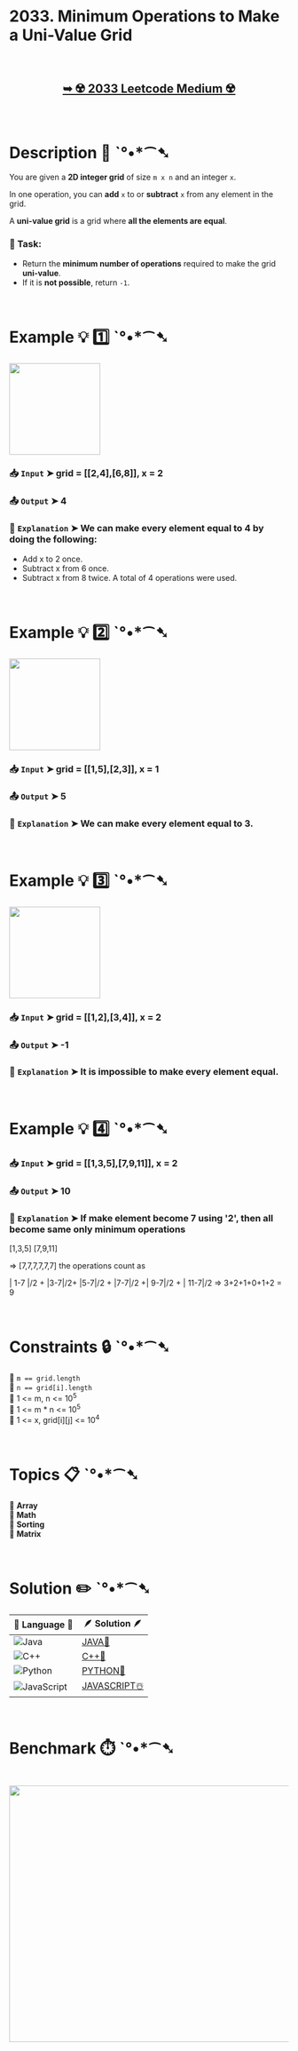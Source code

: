 # 2033. Minimum Operations to Make a Uni-Value Grid

</br>

<h2 align="center"> 

<a href="https://leetcode.com/problems/minimum-operations-to-make-a-uni-value-grid/description/?envType=daily-question&envId=2025-03-26"><strong>➥ ☢️ 2033 Leetcode Medium ☢️ </strong></a>
</h2>

</br>

# Description 📜 ˋ°•*⁀➷

You are given a **2D integer grid** of size `m x n` and an integer `x`.  

In one operation, you can **add** `x` to or **subtract** `x` from any element in the grid.  

A **uni-value grid** is a grid where **all the elements are equal**.  

### 🔹 Task:

- Return the **minimum number of operations** required to make the grid **uni-value**.
- If it is **not possible**, return `-1`.

</br>

# Example 💡 1️⃣ ˋ°•*⁀➷

<img src='https://github.com/user-attachments/assets/4427098f-3245-4e19-9b94-a9be103aa2c4' width='164px' height='165px' />

  ### 📥 `Input`  ➤ grid = [[2,4],[6,8]], x = 2

  ### 📤 `Output`  ➤ 4

  ### 🔦 `Explanation`  ➤ We can make every element equal to 4 by doing the following: 
- Add x to 2 once.
- Subtract x from 6 once.
- Subtract x from 8 twice.
A total of 4 operations were used.

</br>

# Example 💡 2️⃣ ˋ°•*⁀➷

<img src='https://github.com/user-attachments/assets/bf4d3fb6-c942-4709-b80b-af22439206e6' width='164px' height='165px'  />

  ### 📥 `Input` ➤ grid = [[1,5],[2,3]], x = 1

  ### 📤 `Output`  ➤ 5

  ### 🔦 `Explanation` ➤ We can make every element equal to 3.

</br>

# Example 💡 3️⃣ ˋ°•*⁀➷

<img src='https://github.com/user-attachments/assets/52016bfb-0bb5-45be-b7c3-aff318d5feaf' width='164px' height='165px' />

  ### 📥 `Input` ➤ grid = [[1,2],[3,4]], x = 2

  ### 📤 `Output`  ➤ -1

  ### 🔦 `Explanation`  ➤ It is impossible to make every element equal.

</br>

# Example 💡 4️⃣ ˋ°•*⁀➷

  ### 📥 `Input` ➤ grid = [[1,3,5],[7,9,11]], x = 2

  ### 📤 `Output`  ➤ 10

  ### 🔦 `Explanation`  ➤ If make element become 7 using '2', then all become same only minimum operations

  [1,3,5]
	[7,9,11]

=> [7,7,7,7,7,7] the operations count as 

| 1-7 |/2 + |3-7|/2+ |5-7|/2 + |7-7|/2 +| 9-7|/2 + | 11-7|/2 
=> 3+2+1+0+1+2 = 9

</br>

# Constraints 🔒 ˋ°•*⁀➷

🔹 `m == grid.length` </br>
🔹 `n == grid[i].length` </br>
🔹 1 <= m, n <= 10<sup>5</sup> </br>
🔹 1 <= m * n <= 10<sup>5</sup> </br>
🔹 1 <= x, grid[i][j] <= 10<sup>4</sup> </br>

</br>

# Topics 📋 ˋ°•*⁀➷

🔸 **Array**  </br>
🔸 **Math**  </br>
🔸 **Sorting**  </br>
🔸 **Matrix**  </br>

</br>

# Solution ✏️ ˋ°•*⁀➷

| 📒 Language 📒  | 🪶 Solution 🪶 |
| ------------- | ------------- |
|  ![Java](https://img.shields.io/badge/java-%23ED8B00.svg?style=for-the-badge&logo=openjdk&logoColor=white)  | [JAVA🍁](https://github.com/Prakhar-002/LEETCODE/blob/main/%F0%9F%8D%84%20Daily%20Challenge%202025%20%F0%9F%8D%B3/%F0%9F%94%AC%20Examine%20Thoroughly%20%F0%9F%A7%AC/03%20Mar%20%F0%9F%8C%BC/26%20-%2003%20-%202025%20---%202033.%20Minimum%20Operations%20to%20Make%20a%20Uni-Value%20Grid%20%E2%98%83%EF%B8%8F%20%F0%9F%8D%81%20%F0%9F%8D%B0%20%F0%9F%8E%B2/%F0%9F%8D%81JAVA%20-%202033.%20Minimum%20Operations%20to%20Make%20a%20Uni-Value%20Grid.java) |
|  ![C++](https://img.shields.io/badge/c++-%2300599C.svg?style=for-the-badge&logo=c%2B%2B&logoColor=white)  | [C++🎲](https://github.com/Prakhar-002/LEETCODE/blob/main/%F0%9F%8D%84%20Daily%20Challenge%202025%20%F0%9F%8D%B3/%F0%9F%94%AC%20Examine%20Thoroughly%20%F0%9F%A7%AC/03%20Mar%20%F0%9F%8C%BC/26%20-%2003%20-%202025%20---%202033.%20Minimum%20Operations%20to%20Make%20a%20Uni-Value%20Grid%20%E2%98%83%EF%B8%8F%20%F0%9F%8D%81%20%F0%9F%8D%B0%20%F0%9F%8E%B2/%F0%9F%8E%B2CPP%20-%202033.%20Minimum%20Operations%20to%20Make%20a%20Uni-Value%20Grid.cpp)  |
|  ![Python](https://img.shields.io/badge/python-3670A0?style=for-the-badge&logo=python&logoColor=ffdd54)    | [PYTHON🍰](https://github.com/Prakhar-002/LEETCODE/blob/main/%F0%9F%8D%84%20Daily%20Challenge%202025%20%F0%9F%8D%B3/%F0%9F%94%AC%20Examine%20Thoroughly%20%F0%9F%A7%AC/03%20Mar%20%F0%9F%8C%BC/26%20-%2003%20-%202025%20---%202033.%20Minimum%20Operations%20to%20Make%20a%20Uni-Value%20Grid%20%E2%98%83%EF%B8%8F%20%F0%9F%8D%81%20%F0%9F%8D%B0%20%F0%9F%8E%B2/%F0%9F%8D%B0PYTHON%20-%202033.%20Minimum%20Operations%20to%20Make%20a%20Uni-Value%20Grid.py) |
| ![JavaScript](https://img.shields.io/badge/javascript-%23323330.svg?style=for-the-badge&logo=javascript&logoColor=%23F7DF1E)   | [JAVASCRIPT☃️](https://github.com/Prakhar-002/LEETCODE/blob/main/%F0%9F%8D%84%20Daily%20Challenge%202025%20%F0%9F%8D%B3/%F0%9F%94%AC%20Examine%20Thoroughly%20%F0%9F%A7%AC/03%20Mar%20%F0%9F%8C%BC/26%20-%2003%20-%202025%20---%202033.%20Minimum%20Operations%20to%20Make%20a%20Uni-Value%20Grid%20%E2%98%83%EF%B8%8F%20%F0%9F%8D%81%20%F0%9F%8D%B0%20%F0%9F%8E%B2/%E2%98%83%EF%B8%8FJAVASCRIPT%20-%202033.%20Minimum%20Operations%20to%20Make%20a%20Uni-Value%20Grid.js) |

</br>

# Benchmark ⏱️ ˋ°•*⁀➷

<h1  align="center" >

<img src ="https://github.com/user-attachments/assets/aa870550-7c4f-402a-ba0c-b47c150968c9" width = "700px" height="462px" />

</h1>
